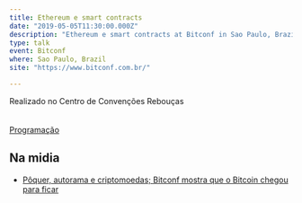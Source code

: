 ```yaml
---
title: Ethereum e smart contracts
date: "2019-05-05T11:30:00.000Z"
description: "Ethereum e smart contracts at Bitconf in Sao Paulo, Brazil"
type: talk
event: Bitconf
where: Sao Paulo, Brazil
site: "https://www.bitconf.com.br/"

---
```



Realizado no Centro de Convenções Rebouças	
<br/><br/>
<a href="https://www.bitconf.com.br/portal/programacao-do-anfiteatro-satoshi-nakamoto/" target="_blank">Programação</a>


## Na midia

- <a href="https://www.criptofacil.com/poquer-autorama-e-criptomoedas-bitconf-mostra-que-o-bitcoin-chegou-para-ficar/" target="_blank">Pôquer, autorama e criptomoedas; Bitconf mostra que o Bitcoin chegou para ficar</a>